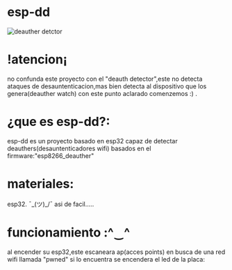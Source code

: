 # esp-dd
![deauther detctor](https://github.com/visionSensor/esp-dd/assets/155329826/ea987371-9c48-4413-8e27-69ecb60c2fb7)
# !atencion¡
no confunda este proyecto con el "deauth detector",este no detecta ataques de desauntenticacion,mas bien detecta al dispositivo que los genera(deauther watch)
con este punto aclarado comenzemos :) .
# ¿que es esp-dd?:
esp-dd es un proyecto basado en esp32 capaz de detectar deauthers(desauntenticadores wifi) basados en el firmware:"esp8266_deauther"
# materiales:
esp32.     ¯\_(ツ)_/¯ asi de facil.....
# funcionamiento :^‿^
al encender su esp32,este escaneara ap(acces points) en busca de una red wifi llamada "pwned" si lo encuentra se encendera el led de la placa:
